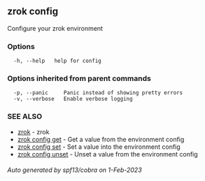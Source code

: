 ## zrok config

Configure your zrok environment

### Options

```
  -h, --help   help for config
```

### Options inherited from parent commands

```
  -p, --panic     Panic instead of showing pretty errors
  -v, --verbose   Enable verbose logging
```

### SEE ALSO

* [zrok](zrok.md)	 - zrok
* [zrok config get](zrok_config_get.md)	 - Get a value from the environment config
* [zrok config set](zrok_config_set.md)	 - Set a value into the environment config
* [zrok config unset](zrok_config_unset.md)	 - Unset a value from the environment config

###### Auto generated by spf13/cobra on 1-Feb-2023
